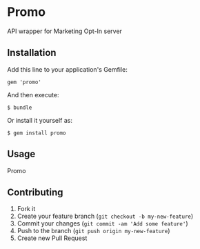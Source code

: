 # Promo

API wrapper for Marketing Opt-In server

## Installation

Add this line to your application's Gemfile:

    gem 'promo'

And then execute:

    $ bundle

Or install it yourself as:

    $ gem install promo

## Usage

Promo

## Contributing

1. Fork it
2. Create your feature branch (`git checkout -b my-new-feature`)
3. Commit your changes (`git commit -am 'Add some feature'`)
4. Push to the branch (`git push origin my-new-feature`)
5. Create new Pull Request
